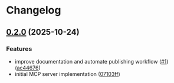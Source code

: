 # Changelog

## [0.2.0](https://github.com/JustinBeckwith/linkinator-mcp/compare/linkinator-mcp-v0.1.0...linkinator-mcp-v0.2.0) (2025-10-24)


### Features

* improve documentation and automate publishing workflow ([#1](https://github.com/JustinBeckwith/linkinator-mcp/issues/1)) ([ac44676](https://github.com/JustinBeckwith/linkinator-mcp/commit/ac446766aea28a1707557413bd908fafae684adf))
* initial MCP server implementation ([07103ff](https://github.com/JustinBeckwith/linkinator-mcp/commit/07103ff19e58dd9a9a288d74ffa1589eac57962c))
